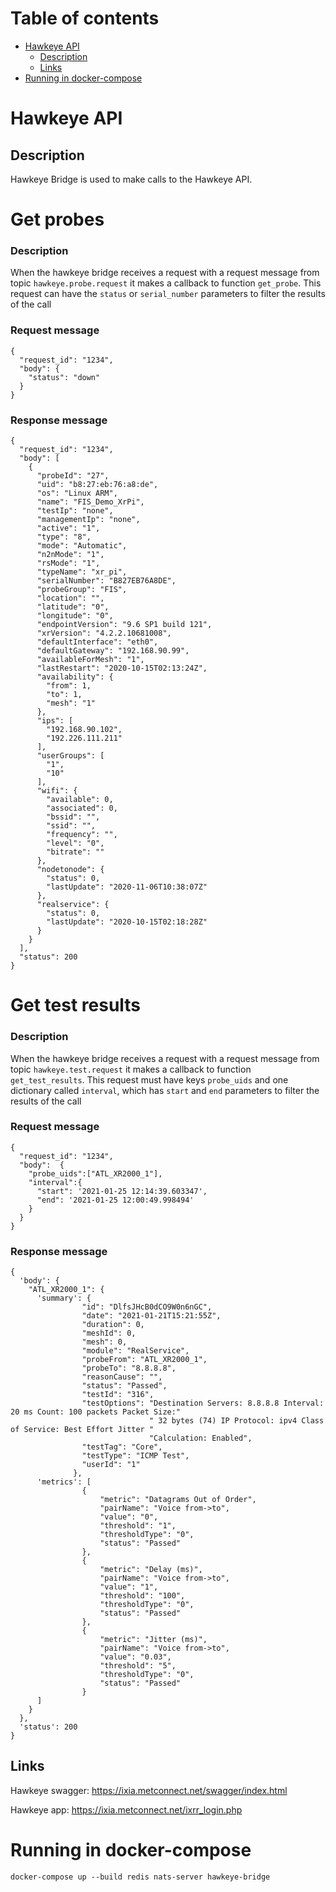 # Table of contents

- [Hawkeye API](#hawkeye-api)
    - [Description](#description)
    - [Links](#links)
- [Running in docker-compose](#running-in-docker-compose)

# Hawkeye API

## Description

Hawkeye Bridge is used to make calls to the Hawkeye API.

# Get probes

### Description

When the hawkeye bridge receives a request with a request message from topic `hawkeye.probe.request` it makes a callback
to function `get_probe`. This request can have the `status` or `serial_number` parameters to filter the results of the
call

### Request message

```
{
  "request_id": "1234",
  "body": {
    "status": "down"
  }
}
```

### Response message

```
{
  "request_id": "1234",
  "body": [
    {
      "probeId": "27",
      "uid": "b8:27:eb:76:a8:de",
      "os": "Linux ARM",
      "name": "FIS_Demo_XrPi",
      "testIp": "none",
      "managementIp": "none",
      "active": "1",
      "type": "8",
      "mode": "Automatic",
      "n2nMode": "1",
      "rsMode": "1",
      "typeName": "xr_pi",
      "serialNumber": "B827EB76A8DE",
      "probeGroup": "FIS",
      "location": "",
      "latitude": "0",
      "longitude": "0",
      "endpointVersion": "9.6 SP1 build 121",
      "xrVersion": "4.2.2.10681008",
      "defaultInterface": "eth0",
      "defaultGateway": "192.168.90.99",
      "availableForMesh": "1",
      "lastRestart": "2020-10-15T02:13:24Z",
      "availability": {
        "from": 1,
        "to": 1,
        "mesh": "1"
      },
      "ips": [
        "192.168.90.102",
        "192.226.111.211"
      ],
      "userGroups": [
        "1",
        "10"
      ],
      "wifi": {
        "available": 0,
        "associated": 0,
        "bssid": "",
        "ssid": "",
        "frequency": "",
        "level": "0",
        "bitrate": ""
      },
      "nodetonode": {
        "status": 0,
        "lastUpdate": "2020-11-06T10:38:07Z"
      },
      "realservice": {
        "status": 0,
        "lastUpdate": "2020-10-15T02:18:28Z"
      }
    }
  ],
  "status": 200
}
```

# Get test results

### Description

When the hawkeye bridge receives a request with a request message from topic `hawkeye.test.request` it makes a callback
to function `get_test_results`. This request must have keys `probe_uids` and one dictionary called `interval`, which
has `start` and `end` parameters to filter the results of the call

### Request message

```
{
  "request_id": "1234",
  "body":  {
    "probe_uids":["ATL_XR2000_1"], 
    "interval":{
      "start": '2021-01-25 12:14:39.603347',
      "end": '2021-01-25 12:00:49.998494'
    } 
  }
}
```

### Response message

```
{
  'body': {
    "ATL_XR2000_1": {
      'summary': {
                "id": "DlfsJHcB0dCO9W0n6nGC",
                "date": "2021-01-21T15:21:55Z",
                "duration": 0,
                "meshId": 0,
                "mesh": 0,
                "module": "RealService",
                "probeFrom": "ATL_XR2000_1",
                "probeTo": "8.8.8.8",
                "reasonCause": "",
                "status": "Passed",
                "testId": "316",
                "testOptions": "Destination Servers: 8.8.8.8 Interval: 20 ms Count: 100 packets Packet Size:"
                               " 32 bytes (74) IP Protocol: ipv4 Class of Service: Best Effort Jitter "
                               "Calculation: Enabled",
                "testTag": "Core",
                "testType": "ICMP Test",
                "userId": "1"
              },  
      'metrics': [
                {
                    "metric": "Datagrams Out of Order",
                    "pairName": "Voice from->to",
                    "value": "0",
                    "threshold": "1",
                    "thresholdType": "0",
                    "status": "Passed"
                },
                {
                    "metric": "Delay (ms)",
                    "pairName": "Voice from->to",
                    "value": "1",
                    "threshold": "100",
                    "thresholdType": "0",
                    "status": "Passed"
                },
                {
                    "metric": "Jitter (ms)",
                    "pairName": "Voice from->to",
                    "value": "0.03",
                    "threshold": "5",
                    "thresholdType": "0",
                    "status": "Passed"
                }
      ]
    }
  }, 
  'status': 200
}
```

## Links

Hawkeye swagger:
https://ixia.metconnect.net/swagger/index.html

Hawkeye app:
https://ixia.metconnect.net/ixrr_login.php

# Running in docker-compose

`docker-compose up --build redis nats-server hawkeye-bridge`